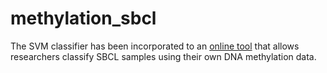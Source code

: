 # methylation_sbcl

The SVM classifier has been incorporated to an [online tool](https://cancerhub.shinyapps.io/methylation_sbcl/) that allows researchers classify SBCL samples using their own DNA methylation data.
